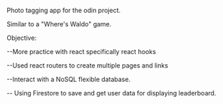 Photo tagging app for the odin project.

Similar to a "Where's Waldo" game.

Objective: 

--More practice with react specifically react hooks

--Used react routers to create multiple pages and links

--Interact with a NoSQL flexible database.

-- Using Firestore to save and get user data for displaying leaderboard.
